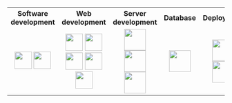 
<!--
**spiritamere/spiritamere** is a ✨ _special_ ✨ repository because its `README.md` (this file) appears on your GitHub profile.

Here are some ideas to get you started:

- 🔭 I’m currently working on ...
- 🌱 I’m currently learning ...
- 👯 I’m looking to collaborate on ...
- 🤔 I’m looking for help with ...
- 💬 Ask me about ...
- 📫 How to reach me: ...
- 😄 Pronouns: ...
- ⚡ Fun fact: ...
-->

<table>
	<tr>
		<th>
			Software development
		</th>
		<th>
			Web development
		</th>
		<th>
			Server development
		</th>
		<th>
			Database
		</th>
		<th>
			Deployment
		</th>
	</tr>
	<tr>
		<td align='center'>
			<img src="https://cdn.jsdelivr.net/gh/devicons/devicon/icons/c/c-original.svg" width="40" height="40"/>
			<img src="https://cdn.jsdelivr.net/gh/devicons/devicon/icons/cplusplus/cplusplus-original.svg" width="40" height="40"/>
		</td>
		<td align="center">
			<img src="https://cdn.jsdelivr.net/gh/devicons/devicon/icons/angularjs/angularjs-original.svg" width="40" height="40">
    		<img src="https://cdn.jsdelivr.net/gh/devicons/devicon/icons/css3/css3-original.svg" width="40" height="40">
	    	<img src="https://cdn.jsdelivr.net/gh/devicons/devicon/icons/html5/html5-original.svg" width="40" height="40">
        <img src="https://cdn.jsdelivr.net/gh/devicons/devicon/icons/javascript/javascript-original.svg" width="40" height="40"/>
			  <img src="https://cdn.jsdelivr.net/gh/devicons/devicon/icons/typescript/typescript-original.svg" width="40" height="40"/>
  		</td>
  		<td align="center">
    		<img src="https://cdn.jsdelivr.net/gh/devicons/devicon/icons/nestjs/nestjs-plain-wordmark.svg" width="50" height="50" >
    		<img src="https://cdn.jsdelivr.net/gh/devicons/devicon/icons/nodejs/nodejs-original-wordmark.svg" width="50" height="50">
    		<img src="https://cdn.jsdelivr.net/gh/devicons/devicon/icons/php/php-plain.svg" width="50" height="50">
  		</td>
  		<td align="center">
    		<img src="https://cdn.jsdelivr.net/gh/devicons/devicon/icons/mysql/mysql-original-wordmark.svg" width="50" height="50"/>
		</td>
  		<td align="center">
    		<img src="https://cdn.jsdelivr.net/gh/devicons/devicon/icons/bash/bash-original.svg"width="50" height="50" />
    		<img src="https://cdn.jsdelivr.net/gh/devicons/devicon/icons/docker/docker-original.svg" width="50" height="50"/>
  		</td>
	</tr>
</table>
